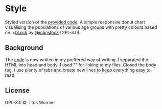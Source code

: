 # Style
Styled version of the [provided code](https://github.com/cmda-fe3/course-17-18/tree/master/site/class-2/style).
A simple responsive donut chart visualising the populations of various age groups with pretty colours based on a [bl.ock](https://bl.ocks.org/mbostock/3887193) by [@mbostock](https://github.com/mbostock) (GPL-3.0).

## Background
The [code](https://github.com/cmda-fe3/course-17-18/tree/master/site/class-2/style) is now written in my preffered way of writing. 
I separated the HTML into head and body. I used "" for linking to my files. Closed the body tag. I use plenty of tabs and create new lines to keep everything easy to read. 

## License 
GPL-3.0 © Titus Wormer


